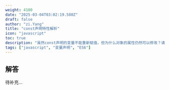 ```yaml
---
weight: 4100
date: "2025-03-04T03:02:19.580Z"
draft: false
author: "zi.Yang"
title: "const声明特性解析"
icon: "javascript"
toc: true
description: "虽然const声明的变量不能重新赋值，但为什么对象的属性仍然可以修改？请从内存模型角度解释这种现象，并说明如何实现真正不可变的对象。"
tags: ["javascript", "变量声明", "ES6"]
---
```


## 解答

待补充...
